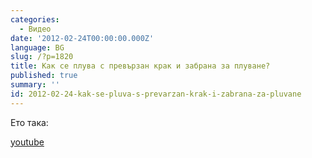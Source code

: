 ```yaml
---
categories:
  - Видео
date: '2012-02-24T00:00:00.000Z'
language: BG
slug: /?p=1820
title: Как се плува с превързан крак и забрана за плуване?
published: true
summary: ''
id: 2012-02-24-kak-se-pluva-s-prevarzan-krak-i-zabrana-za-pluvane
---
```


Ето така:

[youtube](https://www.youtube.com/watch?v=Ds2WzadS9wY)
